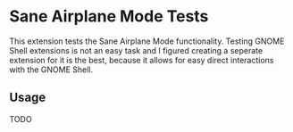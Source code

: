 # Sane Airplane Mode Tests

This extension tests the Sane Airplane Mode functionality. Testing GNOME Shell extensions is not an easy task and I figured creating a seperate extension for it is the best, because it allows for easy direct interactions with the GNOME Shell.

## Usage
TODO
